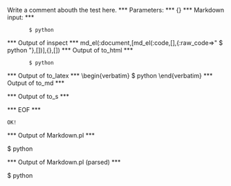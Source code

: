 Write a comment abouth the test here.
*** Parameters: ***
{}
*** Markdown input: ***

           $ python       



*** Output of inspect ***
md_el(:document,[md_el(:code,[],{:raw_code=>"       $ python       "},[])],{},[])
*** Output of to_html ***
<pre><code>       $ python       </code></pre>
*** Output of to_latex ***
\begin{verbatim}       $ python       \end{verbatim}
*** Output of to_md ***

*** Output of to_s ***

*** EOF ***



	OK!



*** Output of Markdown.pl ***
<p>$ python       </p>

*** Output of Markdown.pl (parsed) ***
<div
    ><p>$ python </p
  ></div
>